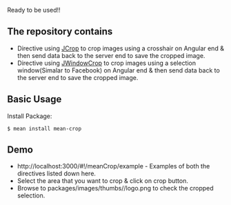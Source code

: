 Ready to be used!!

## The repository contains
* Directive using [JCrop](https://github.com/tapmodo/Jcrop) to crop images using a crosshair on Angular end & then send data back to the server end to save the cropped image.
* Directive using [JWindowCrop](https://github.com/tybro0103/jWindowCrop) to crop images using a selection window(Simalar to Facebook) on Angular end & then send data back to the server end to save the cropped image.

## Basic Usage

  Install Package:

    $ mean install mean-crop

## Demo

* http://localhost:3000/#!/meanCrop/example - Examples of both the directives listed down here.
* Select the area that you want to crop & click on crop button.
* Browse to packages/images/thumbs/<image-resolution>/logo.png to check the cropped selection.
